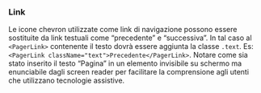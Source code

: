 ### Link

Le icone chevron utilizzate come link di navigazione possono essere sostituite da link testuali come “precedente” e “successiva”. 
In tal caso al `<PagerLink>` contenente il testo dovrà essere aggiunta la classe `.text`. Es: `<PagerLink className="text">Precedente</PagerLink>`. Notare come sia stato inserito il testo “Pagina” in un elemento <span class="sr-only"> invisibile su schermo ma enunciabile dagli screen reader per facilitare la comprensione agli utenti che utilizzano tecnologie assistive.

<!-- STORY -->
